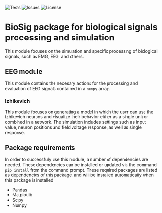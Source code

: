 ![Tests](https://github.com/Rionzagal/BioSig-evaluation/actions/workflows/tests.yml/badge.svg)
![Issues](https://img.shields.io/github/issues/Rionzagal/BioSig-evaluation)
![License](https://img.shields.io/github/license/Rionzagal/BioSig-evaluation)

# BioSig package for biological signals processing and simulation
This module focuses on the simulation and specific processing of biological signals, such as EMG, EEG, and others.

## EEG module
This module contains the necesary actions for the processing and evaluation of EEG signals contained in a `numpy` array.

### Izhikevich
This module focuses on generating a model in which the user can use the Izhikevich neurons and visualize their behavior either as a single unit or combined in a network. The simulation includes settings such as input value, neuron positions and field voltage response, as well as single response.

## Package requirements
In order to successfuly use this module, a number of dependencies are needed. These dependencies can be installed or updated via the command `pip install` from the command prompt. These required packages are listed as dependencies of this package, and will be installed automatically when this package is installed.
- Pandas
- Matplotlib
- Scipy
- Numpy

[Hodkin & Huxley experiment]: DOCS/images/HnH_experiment.PNG "Hodkin and Huxley experiment in squid ginant axon"
[HnH ODE]: DOCS/images/HnH_equation.PNG "Hodking and Huxley ionic current ODE model"
[HnH voltage response]: DOCS/images/HnH_result.PNG "Hodkin and Huxley voltage response"
